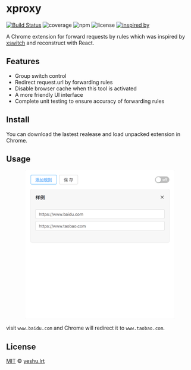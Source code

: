 # xproxy

[![Build Status](https://travis-ci.org/xdlrt/xproxy.svg?branch=master)](https://travis-ci.org/xdlrt/xproxy)
![coverage](https://img.shields.io/badge/coverage-100%25-green.svg)
![npm](https://img.shields.io/badge/npm-v5.4.2-blue.svg)
![license](https://img.shields.io/badge/license-MIT-blue.svg)
[![inspired by](https://img.shields.io/badge/inspired%20by-xswitch-lightgrey.svg)](https://github.com/yize/xswitch)


A Chrome extension for forward requests by rules which was inspired by [xswitch](https://github.com/yize/xswitch) and reconstruct with React.

## Features

- Group switch control
- Redirect request.url by forwarding rules
- Disable browser cache when this tool is activated
- A more friendly UI interface
- Complete unit testing to ensure accuracy of forwarding rules

## Install 

You can download the lastest realease and load unpacked extension in Chrome.

## Usage

<p align="center">
  <img src="./assets/usage.png" width="400" />
</p>

visit `www.baidu.com` and Chrome will redirect it to `www.taobao.com`.

## License

[MIT](https://opensource.org/licenses/MIT) © [yeshu.lrt](https://xdlrt.github.io/)
